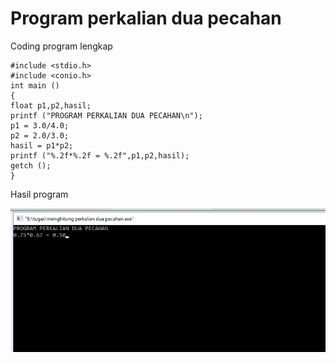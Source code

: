 # Program perkalian dua pecahan

Coding program lengkap

    #include <stdio.h>
    #include <conio.h>
    int main ()
    {
    float p1,p2,hasil;
    printf ("PROGRAM PERKALIAN DUA PECAHAN\n");
    p1 = 3.0/4.0;
    p2 = 2.0/3.0;
    hasil = p1*p2;
    printf ("%.2f*%.2f = %.2f",p1,p2,hasil);
    getch ();
    }







Hasil program




![img](https://raw.githubusercontent.com/MUTIARAIZMI/Program-perkalian-dua-pecahan/master/perkalian%20dua%20pecahan.jpg)
